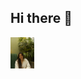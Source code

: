 ## Hi there 👋

<img src="https://github.com/LauraNassira/LauraNassira/blob/main/assets/eu.JPEG" witdh="50" height="50"/>
